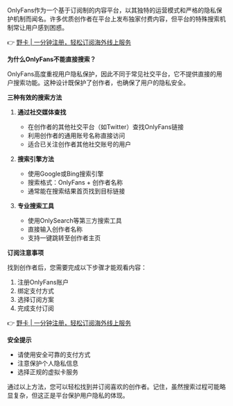 OnlyFans作为一个基于订阅制的内容平台，以其独特的运营模式和严格的隐私保护机制而闻名。许多优质创作者在平台上发布独家付费内容，但平台的特殊搜索机制常让用户感到困惑。

👉 [野卡 | 一分钟注册，轻松订阅海外线上服务](https://bit.ly/bewildcard)

**为什么OnlyFans不能直接搜索？**

OnlyFans高度重视用户隐私保护，因此不同于常见社交平台，它不提供直接的用户搜索功能。这种设计既保护了创作者，也确保了用户的隐私安全。

**三种有效的搜索方法**

1. **通过社交媒体查找**
   - 在创作者的其他社交平台（如Twitter）查找OnlyFans链接
   - 利用创作者的通用账号名称直接访问
   - 适合已关注创作者其他社交账号的用户

2. **搜索引擎方法**
   - 使用Google或Bing搜索引擎
   - 搜索格式：OnlyFans + 创作者名称
   - 通常能在搜索结果首页找到目标链接

3. **专业搜索工具**
   - 使用OnlySearch等第三方搜索工具
   - 直接输入创作者名称
   - 支持一键跳转至创作者主页

**订阅注意事项**

找到创作者后，您需要完成以下步骤才能观看内容：
1. 注册OnlyFans账户
2. 绑定支付方式
3. 选择订阅方案
4. 完成支付订阅

👉 [野卡 | 一分钟注册，轻松订阅海外线上服务](https://bit.ly/bewildcard)

**安全提示**
- 请使用安全可靠的支付方式
- 注意保护个人隐私信息
- 选择正规的虚拟卡服务

通过以上方法，您可以轻松找到并订阅喜欢的创作者。记住，虽然搜索过程可能略显复杂，但这正是平台保护用户隐私的体现。